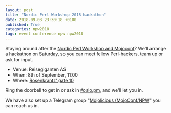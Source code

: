 ```yaml
---
layout: post
title: "Nordic Perl Workshop 2018 hackathon"
date: 2018-09-03 23:30:18 +0100
published: True
categories: npw2018
tags: event conference npw npw2018
---
```


Staying around after the [Nordic Perl Workshop and
Mojoconf](http://oslo.pm/npw2018)? We'll arrange a hackathon on Saturday, so
you can meet fellow Perl-hackers, team up or ask for input.

* Venue: Reisegiganten AS
* When: 8th of September, 11:00
* Where: [Rosenkrantz' gate 10]()

Ring the doorbell to get in or ask in
[#oslo.pm](https://kiwiirc.com/nextclient/#irc://irc.perl.org/#oslo.pm?nick=npw-guest-?),
and we'll let you in.

We have also set up a Telegram group
"[Mojolicious (MojoConf/NPW](https://t.me/perlmojo)" you can reach us in.
